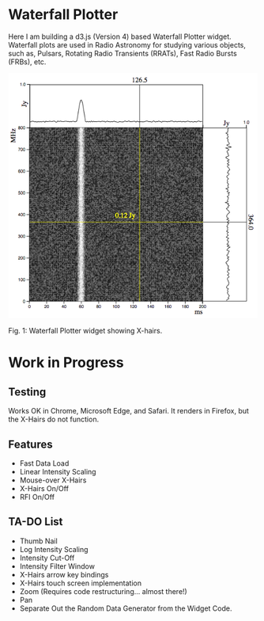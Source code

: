 # Waterfall Plotter

Here I am building a d3.js (Version 4) based Waterfall Plotter widget. Waterfall plots are used in Radio Astronomy for studying various objects, such as, Pulsars, Rotating Radio Transients (RRATs), Fast Radio Bursts (FRBs), etc.

![](https://github.com/rubiculite/waterfall_plotter/blob/master/docs/pics/waterfall_plotter_with_xhairs.png)

Fig. 1: Waterfall Plotter widget showing X-hairs.

# Work in Progress

## Testing

Works OK in Chrome, Microsoft Edge, and Safari. It renders in Firefox, but the X-Hairs do not function.

## Features
* Fast Data Load
* Linear Intensity Scaling
* Mouse-over X-Hairs
* X-Hairs On/Off
* RFI On/Off

## TA-DO List
* Thumb Nail
* Log Intensity Scaling
* Intensity Cut-Off
* Intensity Filter Window
* X-Hairs arrow key bindings
* X-Hairs touch screen implementation
* Zoom (Requires code restructuring... almost there!)
* Pan 
* Separate Out the Random Data Generator from the Widget Code.
